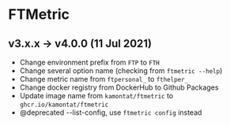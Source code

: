 # FTMetric

## v3.x.x -> v4.0.0 (11 Jul 2021)

- Change environment prefix from `FTP` to `FTH`
- Change several option name (checking from `ftmetric --help`)
- Change metric name from `ftpersonal_` to `fthelper_`
- Change docker registry from DockerHub to Github Packages
- Update image name from `kamontat/ftmetric` to `ghcr.io/kamontat/ftmetric`
- @deprecated --list-config, use `ftmetric config` instead
